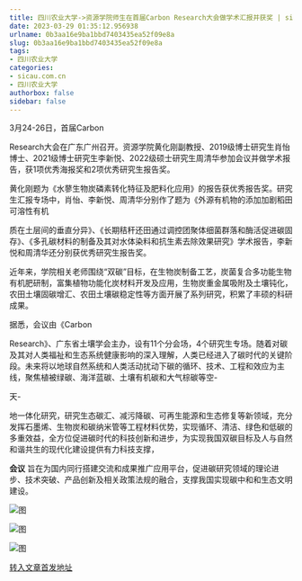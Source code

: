 ```yaml
---
title: 四川农业大学->资源学院师生在首届Carbon Research大会做学术汇报并获奖 | sicau.com.cn
date: 2023-03-29 01:35:12.956938
urlname: 0b3aa16e9ba1bbd7403435ea52f09e8a
slug: 0b3aa16e9ba1bbd7403435ea52f09e8a
tags: 
- 四川农业大学
categories:
- sicau.com.cn
- 四川农业大学
authorbox: false
sidebar: false
---
```

3月24-26日，首届Carbon

Research大会在广东广州召开。资源学院黄化刚副教授、2019级博士研究生肖怡博士、2021级博士研究生李新悦、2022级硕士研究生周清华参加会议并做学术报告，获1项优秀海报奖和2项优秀研究生报告奖。

黄化刚题为《水蓼生物炭磷素转化特征及肥料化应用》的报告获优秀报告奖。研究生汇报专场中，肖怡、李新悦、周清华分别作了题为《外源有机物的添加加剧稻田可溶性有机
<!--more-->
质在土层间的垂直分异》、《长期秸秆还田通过调控团聚体细菌群落和酶活促进碳固存》、《多孔碳材料的制备及其对水体染料和抗生素去除效果研究》学术报告，李新悦和周清华还分别获优秀研究生报告奖。

近年来，学院相关老师围绕“双碳”目标，在生物炭制备工艺，炭菌复合多功能生物有机肥研制，富集植物功能化炭材料开发及应用，生物炭重金属吸附及土壤钝化，农田土壤固碳增汇、农田土壤碳稳定性等方面开展了系列研究，积累了丰硕的科研成果。

据悉，会议由《Carbon

Research》、广东省土壤学会主办，设有11个分会场，4个研究生专场。随着对碳及其对人类福祉和生态系统健康影响的深入理解，人类已经进入了碳时代的关键阶段。未来将以地球自然系统和人类活动扰动下碳的循环、技术、工程和效应为主线，聚焦植被绿碳、海洋蓝碳、土壤有机碳和大气棕碳等空-

天-

地一体化研究，研究生态碳汇、减污降碳、可再生能源和生态修复等新领域，充分发挥石墨烯、生物炭和碳纳米管等工程材料优势，实现循环、清洁、绿色和低碳的多重效益，全方位促进碳时代的科技创新和进步，为实现我国双碳目标及人与自然和谐共生的现代化建设提供有力科技支撑，

**会议** 旨在为国内同行搭建交流和成果推广应用平台，促进碳研究领域的理论进步、技术突破、产品创新及相关政策法规的融合，支撑我国实现碳中和和生态文明建设。

![图](https://news.sicau.edu.cn/__local/E/07/C8/C5B6943CDE29860308A738C8984_8F6CCE5D_7D859.png)

![图](https://news.sicau.edu.cn/__local/E/66/A6/88038FF1677215C3CB81A92B519_52DFF53B_5F096.png)

![图](https://news.sicau.edu.cn/__local/4/9E/55/43FD69FC50A250DE43B2EA16FFB_BD942262_4E88D.png)

[转入文章首发地址](https://news.sicau.edu.cn/info/1078/71549.htm)